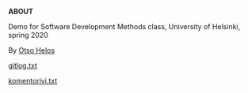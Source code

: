**ABOUT**

Demo for Software Development Methods class, University of Helsinki, spring 2020

By [Otso Helos](https://github.com/otsohelos)

[gitlog.txt](https://github.com/otsohelos/ot_harjoitustyo/blob/master/laskarit/viikko1/gitlog.txt)

[komentorivi.txt](https://github.com/otsohelos/ot_harjoitustyo/blob/master/laskarit/viikko1/komentorivi.txt)
